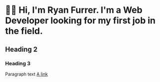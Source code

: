 # 👋🏻 Hi, I'm Ryan Furrer. I'm a Web Developer looking for my first job in the field.

## Heading 2

### Heading 3

Paragraph text
[A link](#)
